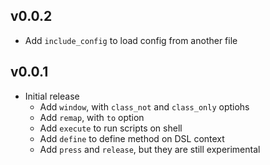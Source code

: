 ## v0.0.2
- Add `include_config` to load config from another file

## v0.0.1
- Initial release
  - Add `window`, with `class_not` and `class_only` optiohs
  - Add `remap`, with `to` option
  - Add `execute` to run scripts on shell
  - Add `define` to define method on DSL context
  - Add `press` and `release`, but they are still experimental
